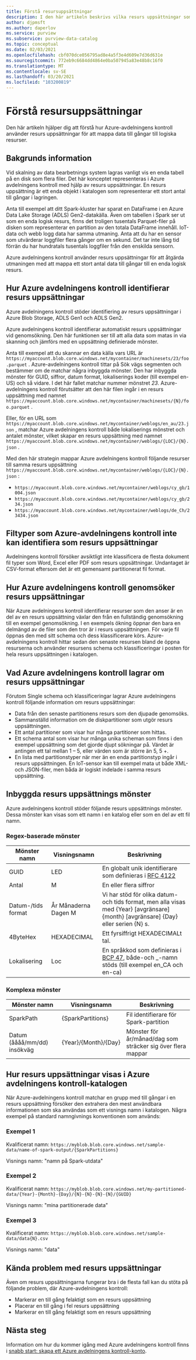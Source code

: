 ```yaml
---
title: Förstå resursuppsättningar
description: I den här artikeln beskrivs vilka resurs uppsättningar som är och hur Azure-avdelningens kontroll skapar dem.
author: djpmsft
ms.author: daperlov
ms.service: purview
ms.subservice: purview-data-catalog
ms.topic: conceptual
ms.date: 02/03/2021
ms.openlocfilehash: cbf070dce056795ad8e4a5f3e4d609e7d36d631e
ms.sourcegitcommit: 772eb9c6684dd4864e0ba507945a83e48b8c16f0
ms.translationtype: MT
ms.contentlocale: sv-SE
ms.lasthandoff: 03/20/2021
ms.locfileid: "103200819"
---
```

# <a name="understanding-resource-sets"></a>Förstå resursuppsättningar

Den här artikeln hjälper dig att förstå hur Azure-avdelningens kontroll använder resurs uppsättningar för att mappa data till gångar till logiska resurser.
## <a name="background-info"></a>Bakgrunds information

Vid skalning av data bearbetnings system lagras vanligt vis en enda tabell på en disk som flera filer. Det här konceptet representeras i Azure avdelningens kontroll med hjälp av resurs uppsättningar. En resurs uppsättning är ett enda objekt i katalogen som representerar ett stort antal till gångar i lagringen.

Anta till exempel att ditt Spark-kluster har sparat en DataFrame i en Azure Data Lake Storage (ADLS) Gen2-datakälla. Även om tabellen i Spark ser ut som en enda logisk resurs, finns det troligen tusentals Parquet-filer på disken som representerar en partition av den totala DataFrame innehåll. IoT-data och webb logg data har samma utmaning. Anta att du har en sensor som utvärderar loggfiler flera gånger om en sekund. Det tar inte lång tid förrän du har hundratals tusentals loggfiler från den enskilda sensorn.

Azure avdelningens kontroll använder resurs uppsättningar för att åtgärda utmaningen med att mappa ett stort antal data till gångar till en enda logisk resurs.

## <a name="how-azure-purview-detects-resource-sets"></a>Hur Azure avdelningens kontroll identifierar resurs uppsättningar

Azure avdelningens kontroll stöder identifiering av resurs uppsättningar i Azure Blob Storage, ADLS Gen1 och ADLS Gen2.

Azure avdelningens kontroll identifierar automatiskt resurs uppsättningar vid genomsökning. Den här funktionen ser till att alla data som matas in via skanning och jämförs med en uppsättning definierade mönster.

Anta till exempel att du skannar en data källa vars URL är `https://myaccount.blob.core.windows.net/mycontainer/machinesets/23/foo.parquet` . Azure-avdelningens kontroll tittar på Sök vägs segmenten och bestämmer om de matchar några inbyggda mönster. Den har inbyggda mönster för GUID, siffror, datum format, lokaliserings koder (till exempel en-US) och så vidare. I det här fallet matchar nummer mönstret *23*. Azure-avdelningens kontroll förutsätter att den här filen ingår i en resurs uppsättning med namnet `https://myaccount.blob.core.windows.net/mycontainer/machinesets/{N}/foo.parquet` .

Eller, för en URL som `https://myaccount.blob.core.windows.net/mycontainer/weblogs/en_au/23.json` , matchar Azure avdelningens kontroll både lokaliserings mönstret och antalet mönster, vilket skapar en resurs uppsättning med namnet `https://myaccount.blob.core.windows.net/mycontainer/weblogs/{LOC}/{N}.json` .

Med den här strategin mappar Azure avdelningens kontroll följande resurser till samma resurs uppsättning `https://myaccount.blob.core.windows.net/mycontainer/weblogs/{LOC}/{N}.json` :

- `https://myaccount.blob.core.windows.net/mycontainer/weblogs/cy_gb/1004.json`
- `https://myaccount.blob.core.windows.net/mycontainer/weblogs/cy_gb/234.json`
- `https://myaccount.blob.core.windows.net/mycontainer/weblogs/de_Ch/23434.json`

## <a name="file-types-that-azure-purview-will-not-detect-as-resource-sets"></a>Filtyper som Azure-avdelningens kontroll inte kan identifiera som resurs uppsättningar

Avdelningens kontroll försöker avsiktligt inte klassificera de flesta dokument fil typer som Word, Excel eller PDF som resurs uppsättningar. Undantaget är CSV-format eftersom det är ett gemensamt partitionerat fil format.

## <a name="how-azure-purview-scans-resource-sets"></a>Hur Azure avdelningens kontroll genomsöker resurs uppsättningar

När Azure avdelningens kontroll identifierar resurser som den anser är en del av en resurs uppsättning växlar den från en fullständig genomsökning till en exempel genomsökning. I en exempels ökning öppnar den bara en delmängd av de filer som den tror är i resurs uppsättningen. För varje fil öppnas den med sitt schema och dess klassificerare körs. Azure-avdelningens kontroll hittar sedan den senaste resursen bland de öppna resurserna och använder resursens schema och klassificeringar i posten för hela resurs uppsättningen i katalogen.

## <a name="what-azure-purview-stores-about-resource-sets"></a>Vad Azure avdelningens kontroll lagrar om resurs uppsättningar

Förutom Single schema och klassificeringar lagrar Azure avdelningens kontroll följande information om resurs uppsättningar:

- Data från den senaste partitionens resurs som den djupade genomsöks.
- Sammanställd information om de diskpartitioner som utgör resurs uppsättningen.
- Ett antal partitioner som visar hur många partitioner som hittas.
- Ett schema antal som visar hur många unika scheman som finns i den exempel uppsättning som det gjorde djupt sökningar på. Värdet är antingen ett tal mellan 1 – 5, eller värden som är större än 5, 5 +.
- En lista med partitionstyper när mer än en enda partitionstyp ingår i resurs uppsättningen. En IoT-sensor kan till exempel mata ut både XML-och JSON-filer, men båda är logiskt indelade i samma resurs uppsättning.

## <a name="built-in-resource-set-patterns"></a>Inbyggda resurs uppsättnings mönster

Azure avdelningens kontroll stöder följande resurs uppsättnings mönster. Dessa mönster kan visas som ett namn i en katalog eller som en del av ett fil namn.
### <a name="regex-based-patterns"></a>Regex-baserade mönster

| Mönster namn | Visningsnamn | Beskrivning |
|--------------|--------------|-------------|
| GUID         | LED       | En globalt unik identifierare som definieras i [RFC 4122](https://tools.ietf.org/html/rfc4122) |
| Antal       | M          | En eller flera siffror |
| Datum-/tids format | År Månaderna Dagen M     | Vi har stöd för olika datum-och tids format, men alla visas med {Year} [avgränsare] {month} [avgränsare] {Day} eller serien {N} s. |
| 4ByteHex     | HEXADECIMAL        | Ett fyrsiffrigt HEXADECIMALt tal. |
| Lokalisering | Loc        | En språkkod som definieras i [BCP 47](https://tools.ietf.org/html/bcp47), både-och _-namn stöds (till exempel en_CA och en-ca) |

### <a name="complex-patterns"></a>Komplexa mönster

| Mönster namn | Visningsnamn | Beskrivning |
|--------------|--------------|-------------|
| SparkPath    | {SparkPartitions} | Fil identifierare för Spark-partition |
| Datum (åååå/mm/dd) insökväg  | {Year}/{Month}/{Day} | Mönster för år/månad/dag som sträcker sig över flera mappar |


## <a name="how-resource-sets-are-displayed-in-the-azure-purview-catalog"></a>Hur resurs uppsättningar visas i Azure avdelningens kontroll-katalogen

När Azure-avdelningens kontroll matchar en grupp med till gångar i en resurs uppsättning försöker den extrahera den mest användbara informationen som ska användas som ett visnings namn i katalogen. Några exempel på standard namngivnings konventionen som används: 

### <a name="example-1"></a>Exempel 1

Kvalificerat namn: `https://myblob.blob.core.windows.net/sample-data/name-of-spark-output/{SparkPartitions}`

Visnings namn: "namn på Spark-utdata"

### <a name="example-2"></a>Exempel 2

Kvalificerat namn: `https://myblob.blob.core.windows.net/my-partitioned-data/{Year}-{Month}-{Day}/{N}-{N}-{N}-{N}/{GUID}`

Visnings namn: "mina partitionerade data"

### <a name="example-3"></a>Exempel 3

Kvalificerat namn: `https://myblob.blob.core.windows.net/sample-data/data{N}.csv`

Visnings namn: "data"

## <a name="known-issues-with-resource-sets"></a>Kända problem med resurs uppsättningar

Även om resurs uppsättningarna fungerar bra i de flesta fall kan du stöta på följande problem, där Azure-avdelningens kontroll:

- Markerar en till gång felaktigt som en resurs uppsättning
- Placerar en till gång i fel resurs uppsättning
- Markerar en till gång felaktigt som en resurs uppsättning

## <a name="next-steps"></a>Nästa steg

Information om hur du kommer igång med Azure avdelningens kontroll finns i [snabb start: skapa ett Azure avdelningens kontroll-konto](create-catalog-portal.md).
